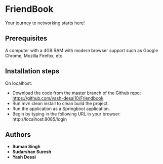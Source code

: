 # FriendBook

Your journey to networking starts here!

## Prerequisites

A computer with a 4GB RAM with modern browser support such as Google Chrome, Mozilla Firefox, etc.

## Installation steps

On localhost:
* Download the code from the master branch of the Github repo: https://github.com/yash-desai10/Friendbook
* Run mvn clean install to clean build the project.
* Run the application as a Springboot application.
* Begin by typing in the following URL in your browser: http://localhost:8085/login

## Authors

* **Suman Singh**
* **Sudarshan Suresh**
* **Yash Desai**

